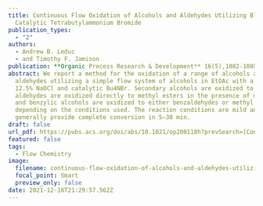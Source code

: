 ```yaml
---
title: Continuous Flow Oxidation of Alcohols and Aldehydes Utilizing Bleach and
  Catalytic Tetrabutylammonium Bromide
publication_types:
  - "2"
authors:
  - Andrew B. Leduc
  - and Timothy F. Jamison
publication: **Organic Process Research & Development** 16(5),1082-1089 _DOI 10.1021/op200118h_
abstract: We report a method for the oxidation of a range of alcohols and
  aldehydes utilizing a simple flow system of alcohols in EtOAc with a stream of
  12.5% NaOCl and catalytic Bu4NBr. Secondary alcohols are oxidized to ketones,
  aldehydes are oxidized directly to methyl esters in the presence of methanol,
  and benzylic alcohols are oxidized to either benzaldehydes or methyl esters,
  depending on the conditions used. The reaction conditions are mild and
  generally provide complete conversion in 5–30 min.
draft: false
url_pdf: https://pubs.acs.org/doi/abs/10.1021/op200118h?prevSearch=[Contrib%3A+jamison]+and+[Contrib%3A+Leduc,+Andrew+B.]&searchHistoryKey=
featured: false
tags:
  - Flow Chemistry
image:
  filename: continuous-flow-oxidation-of-alcohols-and-aldehydes-utilizing-bleach-and-catalytic-tetrabutylammonium-bromide.gif
  focal_point: Smart
  preview_only: false
date: 2021-12-16T21:29:57.562Z
---
```


